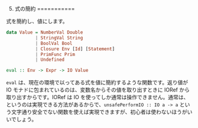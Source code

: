 5. 式の簡約
===========

式を簡約し、値にします。

```haskell
data Value = NumberVal Double
           | StringVal String
           | BoolVal Bool
           | Closure Env [Id] [Statement]
           | PrimFunc Prim
           | Undefined
```

```haskell
eval :: Env -> Expr -> IO Value
```

`eval` は、現在の環境で以ってある式を値に簡約するような関数です。返り値が IO モナドに包まれているのは、変数名からその値を取り出すときに IORef から取り出すからです。IORef は IO を使ってしか通常は操作できません。通常は、というのは実現できる方法があるからで、`unsafePerformIO :: IO a -> a` という文字通り安全でない関数を使えば実現できますが、初心者は使わないほうがいいでしょう。
